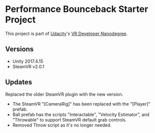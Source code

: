 # Performance Bounceback Starter Project

This project is part of [Udacity](https://www.udacity.com "Udacity - Be in demand")'s [VR Developer Nanodegree](https://www.udacity.com/course/vr-developer-nanodegree--nd017).

## Versions
- Unity 2017.4.15
- SteamVR v2.0.1

## Updates
Replaced the older SteamVR plugin with the new version. 
- The SteamVR "[CameraRig]" has been replaced with the "[Player]" prefab. 
- Ball prefab has the scripts "Interactable", "Velocity Estimator", and "Throwable" to support SteamVR default grab controls. 
- Removed Throw script as it's no longer needed.